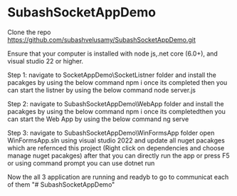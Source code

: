# SubashSocketAppDemo
Clone the repo https://github.com/subashvelusamy/SubashSocketAppDemo.git

Ensure that your computer is installed with node js,.net core (6.0+), and visual studio 22 or higher. 

Step 1: navigate to SocketAppDemo\SocketListner folder and install the pacakges by using the below command
		npm i
		once its completed then you can start the listner by using the below command 
		node server.js
		
Step 2: navigate to  SubashSocketAppDemo\WebApp folder and install the pacakges by using the below command
        npm i
		once its completedthen you can start the Web App by using the below command 
		ng serve
		
Step 3: navigate to  SubashSocketAppDemo\WinFormsApp folder
        open WinFormsApp.sln using visual studio 2022 and update all nuget pacakges which are refernced this project
		(Right click on dependencies and choose manage nuget pacakges)
		after that you can directly run the app or press  F5 or using command prompt you can use dotnet run
		
Now the all 3 application are running and readyb to go to communicat each of them
		"# SubashSocketAppDemo" 
